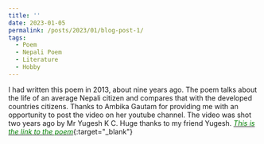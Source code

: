 ```yaml
---
title: ''
date: 2023-01-05
permalink: /posts/2023/01/blog-post-1/
tags:
  - Poem
  - Nepali Poem
  - Literature
  - Hobby
---
```



 I had written this poem in 2013, about nine years ago. The poem talks about the life of an average Nepali citizen and compares that with the developed countries citizens. Thanks to Ambika Gautam for providing me with an opportunity to post the video on her youtube channel. The video was shot two years ago by Mr Yugesh K C. Huge thanks to my friend Yugesh.
[<span style="color:green">*This is the link to the poem*</span>](https://www.youtube.com/watch?v=b8nkjvEX0mU){:target="_blank"}
